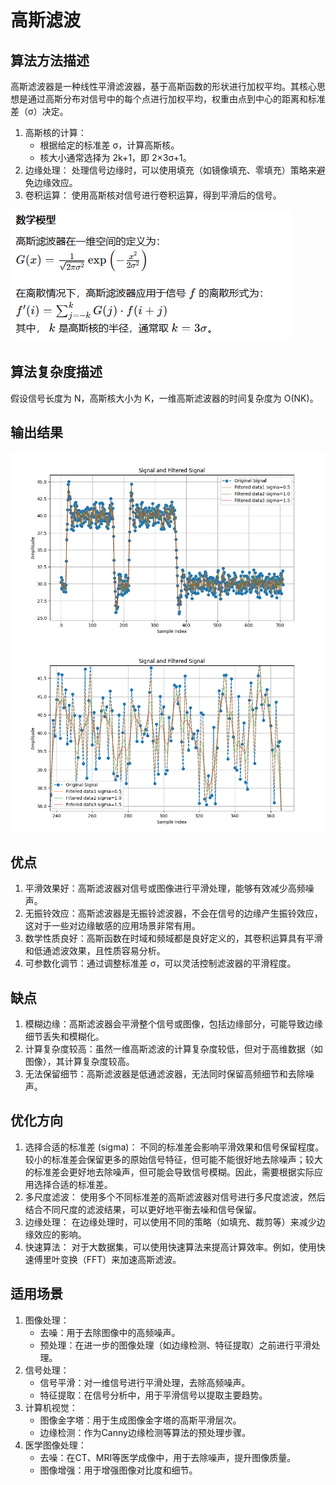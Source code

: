# 高斯滤波

## 算法方法描述

高斯滤波器是一种线性平滑滤波器，基于高斯函数的形状进行加权平均。其核心思想是通过高斯分布对信号中的每个点进行加权平均，权重由点到中心的距离和标准差（σ）决定。

1. 高斯核的计算：
    + 根据给定的标准差 σ，计算高斯核。
    + 核大小通常选择为 2k+1，即 2×3σ+1。
2. 边缘处理：
处理信号边缘时，可以使用填充（如镜像填充、零填充）策略来避免边缘效应。
3. 卷积运算：
使用高斯核对信号进行卷积运算，得到平滑后的信号。

![数学模型](./gaussian_model.png)

## 算法复杂度描述

假设信号长度为 N，高斯核大小为 K，一维高斯滤波器的时间复杂度为 O(NK)。

## 输出结果

![sigma为0.5，1.0，1.5](./Comparision.jpg)
![放大图](./gaussian_figure.png)

## 优点

1. 平滑效果好：高斯滤波器对信号或图像进行平滑处理，能够有效减少高频噪声。
2. 无振铃效应：高斯滤波器是无振铃滤波器，不会在信号的边缘产生振铃效应，这对于一些对边缘敏感的应用场景非常有用。
3. 数学性质良好：高斯函数在时域和频域都是良好定义的，其卷积运算具有平滑和低通滤波效果，且性质容易分析。
4. 可参数化调节：通过调整标准差 σ，可以灵活控制滤波器的平滑程度。

## 缺点

1. 模糊边缘：高斯滤波器会平滑整个信号或图像，包括边缘部分，可能导致边缘细节丢失和模糊化。
2. 计算复杂度较高：虽然一维高斯滤波的计算复杂度较低，但对于高维数据（如图像），其计算复杂度较高。
3. 无法保留细节：高斯滤波器是低通滤波器，无法同时保留高频细节和去除噪声。

## 优化方向

1. 选择合适的标准差 (sigma)：
不同的标准差会影响平滑效果和信号保留程度。较小的标准差会保留更多的原始信号特征，但可能不能很好地去除噪声；较大的标准差会更好地去除噪声，但可能会导致信号模糊。因此，需要根据实际应用选择合适的标准差。
1. 多尺度滤波：
使用多个不同标准差的高斯滤波器对信号进行多尺度滤波，然后结合不同尺度的滤波结果，可以更好地平衡去噪和信号保留。
1. 边缘处理：
在边缘处理时，可以使用不同的策略（如填充、裁剪等）来减少边缘效应的影响。
1. 快速算法：
对于大数据集，可以使用快速算法来提高计算效率。例如，使用快速傅里叶变换（FFT）来加速高斯滤波。

## 适用场景

1. 图像处理：
    + 去噪：用于去除图像中的高频噪声。
    + 预处理：在进一步的图像处理（如边缘检测、特征提取）之前进行平滑处理。
2. 信号处理：
    + 信号平滑：对一维信号进行平滑处理，去除高频噪声。
    + 特征提取：在信号分析中，用于平滑信号以提取主要趋势。
3. 计算机视觉：
    + 图像金字塔：用于生成图像金字塔的高斯平滑层次。
    + 边缘检测：作为Canny边缘检测等算法的预处理步骤。
4. 医学图像处理：
    + 去噪：在CT、MRI等医学成像中，用于去除噪声，提升图像质量。
    + 图像增强：用于增强图像对比度和细节。
